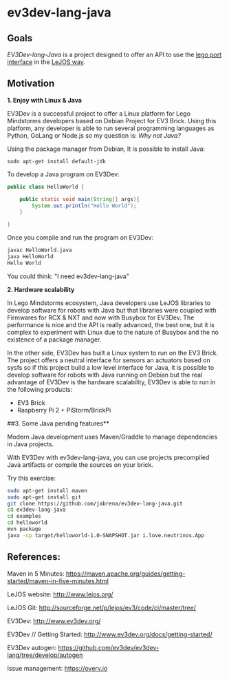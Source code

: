 # ev3dev-lang-java

## Goals

*EV3Dev-lang-Java* is a project designed to offer an API to use the [lego port interface](http://www.ev3dev.org/docs/drivers/lego-port-class/) in the [LeJOS way](http://www.lejos.org/). 

## Motivation

**1. Enjoy with Linux & Java**

EV3Dev is a successful project to offer a Linux platform for Lego Mindstorms developers based on Debian Project for EV3 Brick. Using this platform, any developer is able to run several programming languages as Python, GoLang or Node.js so my question is: *Why not Java?* 

Using the package manager from Debian, It is possible to install Java:

```
sudo apt-get install default-jdk
```

To develop a Java program on EV3Dev:

``` java
public class HelloWorld {

    public static void main(String[] args){
        System.out.println("Hello World");
    }

}
```

Once you compile and run the program on EV3Dev:

``` bash
javac HelloWorld.java
java HelloWorld
Hello World
```

You could think: "I need ev3dev-lang-java"

**2. Hardware scalability**

In Lego Mindstorms ecosystem, Java developers use LeJOS libraries to develop software for robots with Java but that libraries were coupled with Firmwares for RCX & NXT and now with Busybox for EV3Dev. The performance is nice and the API is really advanced, the best one, but it is complex to experiment with Linux due to the nature of Busybox and the no existence of a package manager.

In the other side, EV3Dev has built a Linux system to run on the EV3 Brick. The project offers a neutral interface for sensors an actuators based on sysfs so if this project build a low level interface for Java, it is possible to develop software for robots with Java running on Debian but the real advantage of EV3Dev is the hardware scalability, EV3Dev is able to run in the following products:

* EV3 Brick
* Raspberry Pi 2 + PiStorm/BrickPi

##3. Some Java pending features**

Modern Java development uses Maven/Graddle to manage dependencies in Java projects.

With EV3Dev with ev3dev-lang-java, you can use projects precompiled Java artifacts or compile the sources on your brick.

Try this exercise:

``` bash
sudo apt-get install maven
sudo apt-get install git
git clone https://github.com/jabrena/ev3dev-lang-java.git
cd ev3dev-lang-java
cd examples
cd helloworld
mvn package
java -cp target/helloworld-1.0-SNAPSHOT.jar i.love.neutrinos.App
```

## References:

Maven in 5 Minutes: https://maven.apache.org/guides/getting-started/maven-in-five-minutes.html

LeJOS website: http://www.lejos.org/

LeJOS Git: http://sourceforge.net/p/lejos/ev3/code/ci/master/tree/

EV3Dev: http://www.ev3dev.org/

EV3Dev // Getting Started: http://www.ev3dev.org/docs/getting-started/

EV3Dev autogen: https://github.com/ev3dev/ev3dev-lang/tree/develop/autogen

Issue management: https://overv.io